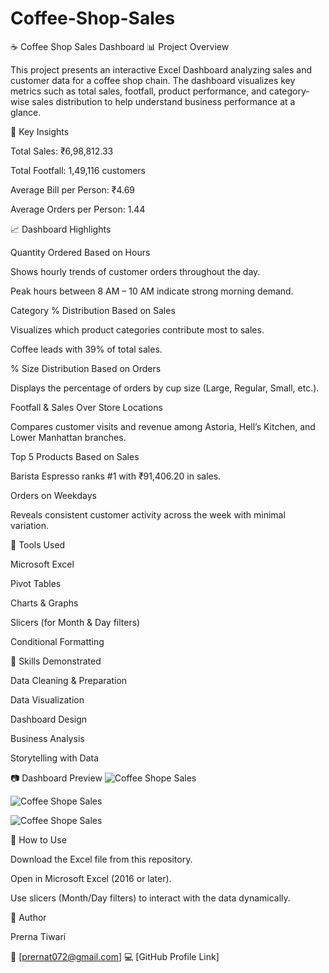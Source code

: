 # Coffee-Shop-Sales
☕ Coffee Shop Sales Dashboard
📊 Project Overview

This project presents an interactive Excel Dashboard analyzing sales and customer data for a coffee shop chain.
The dashboard visualizes key metrics such as total sales, footfall, product performance, and category-wise sales distribution to help understand business performance at a glance.

🧾 Key Insights

Total Sales: ₹6,98,812.33

Total Footfall: 1,49,116 customers

Average Bill per Person: ₹4.69

Average Orders per Person: 1.44

📈 Dashboard Highlights

Quantity Ordered Based on Hours

Shows hourly trends of customer orders throughout the day.

Peak hours between 8 AM – 10 AM indicate strong morning demand.

Category % Distribution Based on Sales

Visualizes which product categories contribute most to sales.

Coffee leads with 39% of total sales.

% Size Distribution Based on Orders

Displays the percentage of orders by cup size (Large, Regular, Small, etc.).

Footfall & Sales Over Store Locations

Compares customer visits and revenue among Astoria, Hell’s Kitchen, and Lower Manhattan branches.

Top 5 Products Based on Sales

Barista Espresso ranks #1 with ₹91,406.20 in sales.

Orders on Weekdays

Reveals consistent customer activity across the week with minimal variation.

🧠 Tools Used

Microsoft Excel

Pivot Tables

Charts & Graphs

Slicers (for Month & Day filters)

Conditional Formatting

🧩 Skills Demonstrated

Data Cleaning & Preparation

Data Visualization

Dashboard Design

Business Analysis

Storytelling with Data

📷 Dashboard Preview
![Coffee Shope Sales](.image/pre1)

![Coffee Shope Sales](.image/pre2)

![Coffee Shope Sales](.image/pre3)

🚀 How to Use

Download the Excel file from this repository.

Open in Microsoft Excel (2016 or later).

Use slicers (Month/Day filters) to interact with the data dynamically.

📌 Author

Prerna Tiwari

📧 [prernat072@gmail.com] 
💻 [GitHub Profile Link]
